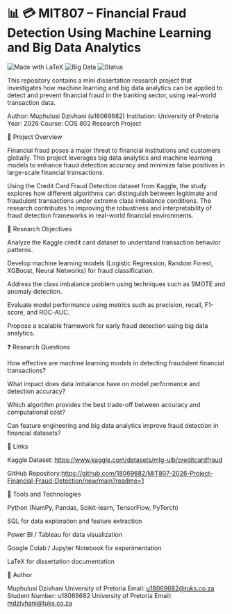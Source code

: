 # 📊 💳 MIT807  – Financial Fraud Detection Using Machine Learning and Big Data Analytics

![Made with LaTeX](https://img.shields.io/badge/Made%20with-LaTeX-blue?logo=latex)
![Big Data](https://img.shields.io/badge/Focus-Big%20Data-orange)
![Status](https://img.shields.io/badge/Assignment-Completed-brightgreen)


This repository contains a mini dissertation research project that investigates how machine learning and big data analytics can be applied to detect and prevent financial fraud in the banking sector, using real-world transaction data.

Author: Muphulusi Dzivhani (u18069682)
Institution: University of Pretoria
Year: 2026
Course: COS 802 Research Project

📖 Project Overview

Financial fraud poses a major threat to financial institutions and customers globally. This project leverages big data analytics and machine learning models to enhance fraud detection accuracy and minimize false positives in large-scale financial transactions.

Using the Credit Card Fraud Detection dataset from Kaggle, the study explores how different algorithms can distinguish between legitimate and fraudulent transactions under extreme class imbalance conditions. The research contributes to improving the robustness and interpretability of fraud detection frameworks in real-world financial environments.

🎯 Research Objectives

Analyze the Kaggle credit card dataset to understand transaction behavior patterns.

Develop machine learning models (Logistic Regression, Random Forest, XGBoost, Neural Networks) for fraud classification.

Address the class imbalance problem using techniques such as SMOTE and anomaly detection.

Evaluate model performance using metrics such as precision, recall, F1-score, and ROC-AUC.

Propose a scalable framework for early fraud detection using big data analytics.

❓ Research Questions

How effective are machine learning models in detecting fraudulent financial transactions?

What impact does data imbalance have on model performance and detection accuracy?

Which algorithm provides the best trade-off between accuracy and computational cost?

Can feature engineering and big data analytics improve fraud detection in financial datasets?

🔗 Links

Kaggle Dataset: https://www.kaggle.com/datasets/mlg-ulb/creditcardfraud

GitHub Repository:https://github.com/18069682/MIT807-2026-Project-Financial-Fraud-Detection/new/main?readme=1

🧠 Tools and Technologies

Python (NumPy, Pandas, Scikit-learn, TensorFlow, PyTorch)

SQL for data exploration and feature extraction

Power BI / Tableau for data visualization

Google Colab / Jupyter Notebook for experimentation

LaTeX for dissertation documentation

📝 Author

Muphulusi Dzivhani
University of Pretoria
Email: u18069682@tuks.co.za
Student Number: u18069682
University of Pretoria
Email: mdzivhani@tuks.co.za
